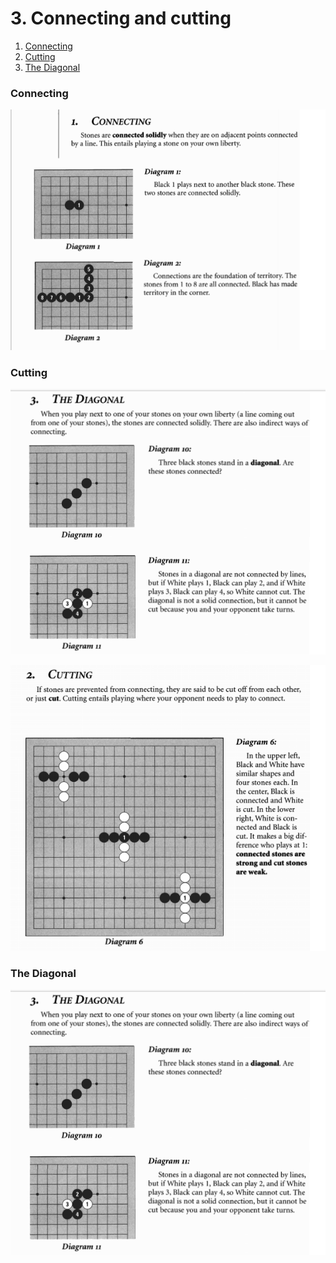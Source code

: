 # 3. Connecting and cutting

1. [Connecting](3.-connecting-and-cutting.md#connecting)
2. [Cutting](3.-connecting-and-cutting.md#cutting)
3. [The Diagonal](3.-connecting-and-cutting.md#the-diagonal)

### Connecting

![](../../.gitbook/assets/image%20%2811%29.png)

### Cutting

![](../../.gitbook/assets/image%20%289%29.png)

![](../../.gitbook/assets/image%20%2810%29.png)

### The Diagonal

![](../../.gitbook/assets/image%20%289%29.png)

